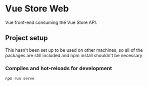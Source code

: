 # Vue Store Web
Vue front-end consuming the Vue Store API.

## Project setup
This hasn't been set up to be used on other machines, so all of the packages are still included and npm install shouldn't be necessary


### Compiles and hot-reloads for development
```
npm run serve
```
